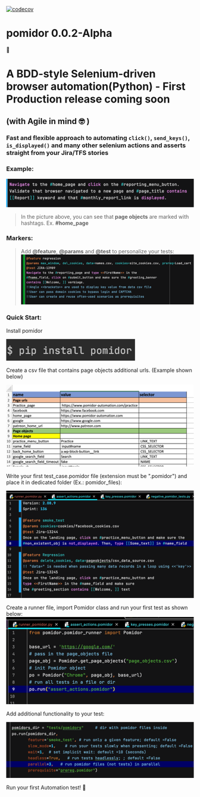 [![codecov](https://codecov.io/gh/symon-storozhenko/pomidor/branch/master/graph/badge.svg?token=J4KR9CWL9G)](https://codecov.io/gh/symon-storozhenko/pomidor)

# pomidor 0.0.2-Alpha

:tomato:
# **A BDD-style Selenium-driven browser automation(Python) - First Production release coming soon** 
## (with Agile in mind :nerd_face: )
### Fast and flexible approach to automating `click()`, `send_keys()`, `is_displayed()` and many other selenium actions and asserts straight from your Jira/TFS stories 

### Example:
![Pomidor syntax](images/pomidor_2.png)

>In the picture above, you can see that __page objects__ are marked with hashtags. Ex. **#home_page**

### Markers:

>Add __@feature__, __@params__  and __@test__ to personalize your tests:
![Pomidor syntax](images/all_markers.png)

### Quick Start:
Install pomidor

![Page factory](images/pip_install_pomidor2.png)

Create a csv file that contains page objects additional urls. (Example shown below)

![Page factory1](images/page_obj_dict.png)


Write your first test_case.pomidor file (extension must be ".pomidor") and place it in dedicated folder (Ex.: pomidor_files):


![Pomidor syntax](images/pomidor_file.png)


Create a runner file, import Pomidor class and run your first test as shown below:
![Runner file1](images/init_pomidor_class.png)

Add additional functionality to your test:

![Runner file1](images/additional_features.png)


Run your first Automation test! :rocket:

